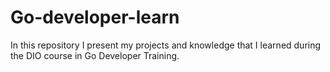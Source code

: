 # Go-developer-learn
In this repository I present my projects and knowledge that I learned during the DIO course in Go Developer Training.
